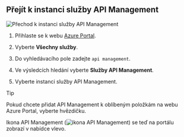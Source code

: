 ## <a name="go-to-your-api-management-instance"></a>Přejít k instanci služby API Management

![Přechod k instanci služby API Management](./media/api-management-navigate-to-instance/00-FindResource-01.png)

1. Přihlaste se k webu [Azure Portal](https://portal.azure.com). 

2. Vyberte **Všechny služby**.  

3. Do vyhledávacího pole zadejte `api management`.

4. Ve výsledcích hledání vyberte **Služby API Management**.

5. Vyberte instanci služby API Management.

> [!TIP]
> Pokud chcete přidat API Management k oblíbeným položkám na webu Azure Portal, vyberte hvězdičku.
>
> Ikona API Management (![ikona API Management](./media/api-management-navigate-to-instance/apim-icon.png)) se teď na portálu zobrazí v nabídce vlevo.

